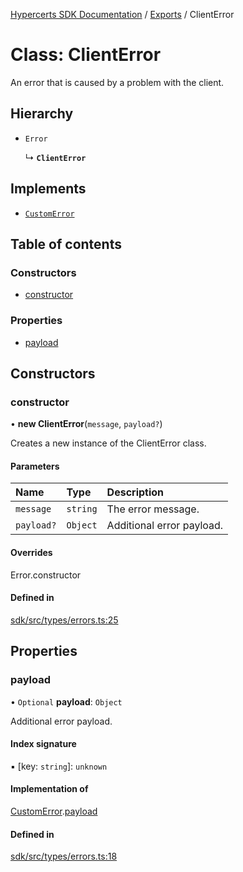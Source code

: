 [Hypercerts SDK Documentation](../README.md) / [Exports](../modules.md) / ClientError

# Class: ClientError

An error that is caused by a problem with the client.

## Hierarchy

- `Error`

  ↳ **`ClientError`**

## Implements

- [`CustomError`](../interfaces/CustomError.md)

## Table of contents

### Constructors

- [constructor](ClientError.md#constructor)

### Properties

- [payload](ClientError.md#payload)

## Constructors

### constructor

• **new ClientError**(`message`, `payload?`)

Creates a new instance of the ClientError class.

#### Parameters

| Name       | Type     | Description               |
| :--------- | :------- | :------------------------ |
| `message`  | `string` | The error message.        |
| `payload?` | `Object` | Additional error payload. |

#### Overrides

Error.constructor

#### Defined in

[sdk/src/types/errors.ts:25](https://github.com/Network-Goods/hypercerts/blob/9677274/sdk/src/types/errors.ts#L25)

## Properties

### payload

• `Optional` **payload**: `Object`

Additional error payload.

#### Index signature

▪ [key: `string`]: `unknown`

#### Implementation of

[CustomError](../interfaces/CustomError.md).[payload](../interfaces/CustomError.md#payload)

#### Defined in

[sdk/src/types/errors.ts:18](https://github.com/Network-Goods/hypercerts/blob/9677274/sdk/src/types/errors.ts#L18)
